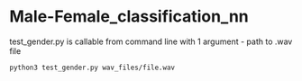 # Male-Female_classification_nn

test_gender.py is callable from command line with 1 argument - path to .wav file

`python3 test_gender.py wav_files/file.wav`
